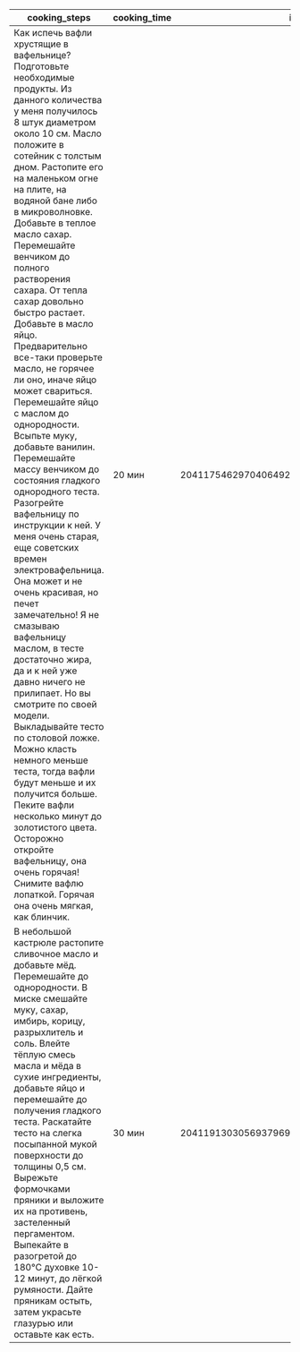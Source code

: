 | cooking_steps | cooking_time | id | name | nomenclatures | number_servings |
| --- | --- | --- | --- | --- | --- |
| Как испечь вафли хрустящие в вафельнице? Подготовьте необходимые продукты. Из данного количества у меня получилось 8 штук диаметром около 10 см. Масло положите в сотейник с толстым дном. Растопите его на маленьком огне на плите, на водяной бане либо в микроволновке. Добавьте в теплое масло сахар. Перемешайте венчиком до полного растворения сахара. От тепла сахар довольно быстро растает. Добавьте в масло яйцо. Предварительно все-таки проверьте масло, не горячее ли оно, иначе яйцо может свариться. Перемешайте яйцо с маслом до однородности. Всыпьте муку, добавьте ванилин. Перемешайте массу венчиком до состояния гладкого однородного теста. Разогрейте вафельницу по инструкции к ней. У меня очень старая, еще советских времен электровафельница. Она может и не очень красивая, но печет замечательно!    Я не смазываю вафельницу маслом, в тесте достаточно жира, да и к ней уже давно ничего не прилипает. Но вы смотрите по своей модели. Выкладывайте тесто по столовой ложке.    Можно класть немного меньше теста, тогда вафли будут меньше и их получится больше. Пеките вафли несколько минут до золотистого цвета. Осторожно откройте вафельницу, она очень горячая! Снимите вафлю лопаткой. Горячая она очень мягкая, как блинчик. | 20 мин | 204117546297040649247452225726121657146 | ВАФЛИ ХРУСТЯЩИЕ В ВАФЕЛЬНИЦЕ | [<src.models.nomenclature.nomenclature_model object at 0x0000023F9D819B70>, <src.models.nomenclature.nomenclature_model object at 0x0000023F9D819C90>, <src.models.nomenclature.nomenclature_model object at 0x0000023F9D819DB0>, <src.models.nomenclature.nomenclature_model object at 0x0000023F9D819ED0>, <src.models.nomenclature.nomenclature_model object at 0x0000023F9D819FF0>] | 10 |
| В небольшой кастрюле растопите сливочное масло и добавьте мёд. Перемешайте до однородности. В миске смешайте муку, сахар, имбирь, корицу, разрыхлитель и соль. Влейте тёплую смесь масла и мёда в сухие ингредиенты, добавьте яйцо и перемешайте до получения гладкого теста. Раскатайте тесто на слегка посыпанной мукой поверхности до толщины 0,5 см. Вырежьте формочками пряники и выложите их на противень, застеленный пергаментом. Выпекайте в разогретой до 180°C духовке 10-12 минут, до лёгкой румяности. Дайте пряникам остыть, затем украсьте глазурью или оставьте как есть. | 30 мин | 204119130305693796935392939064336466746 | ИМБИРНЫЕ ПРЯНИКИ | [<src.models.nomenclature.nomenclature_model object at 0x0000023F9D81A0E0>, <src.models.nomenclature.nomenclature_model object at 0x0000023F9D81A1D0>, <src.models.nomenclature.nomenclature_model object at 0x0000023F9D81A140>, <src.models.nomenclature.nomenclature_model object at 0x0000023F9D81A200>, <src.models.nomenclature.nomenclature_model object at 0x0000023F9D81A5C0>, <src.models.nomenclature.nomenclature_model object at 0x0000023F9D81A6E0>, <src.models.nomenclature.nomenclature_model object at 0x0000023F9D81A800>, <src.models.nomenclature.nomenclature_model object at 0x0000023F9D81A920>, <src.models.nomenclature.nomenclature_model object at 0x0000023F9D81AA40>] | 12 |
